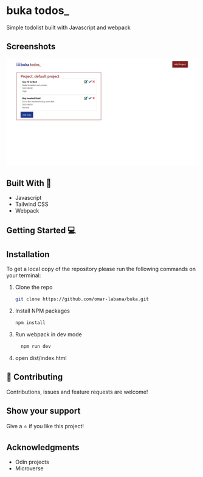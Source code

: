 # buka todos_

Simple todolist built with Javascript and webpack

## Screenshots
![Home Page](src/images/screenshot.png)




## Built With 🔨
- Javascript
- Tailwind CSS
- Webpack



## Getting Started 💻

## Installation

To get a local copy of the repository please run the following commands on your terminal:

1. Clone the repo
   ```sh
   git clone https://github.com/omar-labana/buka.git
   ```
2. Install NPM packages
   ```sh
   npm install
   ```
3. Run webpack in dev mode
    ```sh
      npm run dev
     ```
4. open dist/index.html
## 🤝 Contributing

Contributions, issues and feature requests are welcome!

## Show your support

Give a ⭐️ if you like this project!

## Acknowledgments

-  Odin projects
-  Microverse